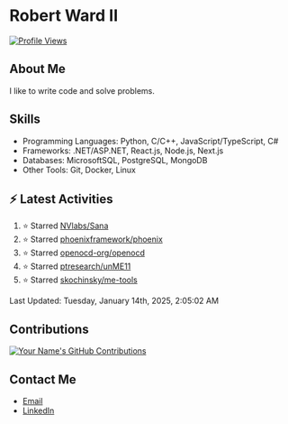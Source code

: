 
# Robert Ward II

[![Profile Views](https://komarev.com/ghpvc/?username=Robert-W-Ward)](https://github.com/Robert-W-Ward)

## About Me
I like to write code and solve problems.

## Skills
- Programming Languages: Python, C/C++, JavaScript/TypeScript, C#
- Frameworks: .NET/ASP.NET, React.js, Node.js, Next.js
- Databases: MicrosoftSQL, PostgreSQL, MongoDB
- Other Tools: Git, Docker, Linux

## :zap: Latest Activities
<!--RECENT_ACTIVITY:start-->
1. ⭐ Starred [NVlabs/Sana](https://github.com/NVlabs/Sana)
2. ⭐ Starred [phoenixframework/phoenix](https://github.com/phoenixframework/phoenix)
3. ⭐ Starred [openocd-org/openocd](https://github.com/openocd-org/openocd)
4. ⭐ Starred [ptresearch/unME11](https://github.com/ptresearch/unME11)
5. ⭐ Starred [skochinsky/me-tools](https://github.com/skochinsky/me-tools)
<!--RECENT_ACTIVITY:end-->

<!--RECENT_ACTIVITY:last_update-->
Last Updated: Tuesday, January 14th, 2025, 2:05:02 AM
<!--RECENT_ACTIVITY:last_update_end-->

<!--END_SECTIN:activity-->
## Contributions
[![Your Name's GitHub Contributions](https://github-readme-streak-stats.herokuapp.com/?user=Robert-W-Ward&theme=radical)](https://github.com/your-username)

## Contact Me
- [Email](mailto:robertwesleyward2019@gmail.com)
- [LinkedIn](https://linkedin.com/in/https://www.linkedin.com/in/robert-ward-ii/)
